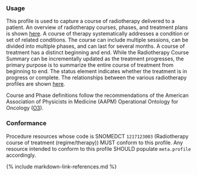 ### Usage

This profile is used to capture a course of radiotherapy delivered to a patient. An overview of radiotherapy courses, phases, and treatment plans is shown [here](overview.html#codex-rt-resource-profiles). A course of therapy systematically addresses a condition or set of related conditions. The course can include multiple sessions, can be divided into multiple phases, and can last for several months. A course of treatment has a distinct beginning and end. While the Radiotherapy Course Summary can be incrementally updated as the treatment progresses, the primary purpose is to summarize the entire course of treatment from beginning to end. The status element indicates whether the treatment is in progress or complete. The relationships between the various radiotherapy profiles are shown [here](overview.html#relationships-between-profiles).

Course and Phase definitions follow the recommendations of the American Association of Physicists in Medicine (AAPM) Operational Ontology for Oncology ([O3](https://pubmed.ncbi.nlm.nih.gov/37244628/)).

### Conformance

Procedure resources whose code is SNOMEDCT `1217123003` (Radiotherapy course of treatment (regime/therapy)) MUST conform to this profile. Any resource intended to conform to this profile SHOULD populate `meta.profile` accordingly.

{% include markdown-link-references.md %}
